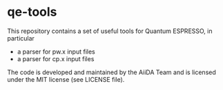 # qe-tools
This repository contains a set of useful tools for Quantum ESPRESSO, in particular

 * a parser for pw.x input files
 * a parser for cp.x input files

The code is developed and maintained by the AiiDA Team and is licensed under the MIT license (see LICENSE file).

